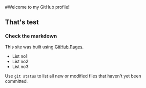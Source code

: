 #Welcome to my GitHub profile!
## That's test
### Check the markdown

This site was built using [GitHub Pages](https://pages.github.com/).

* List no1
* List no2
* List no3

Use `git status` to list all new or modified files that haven't yet been committed.
